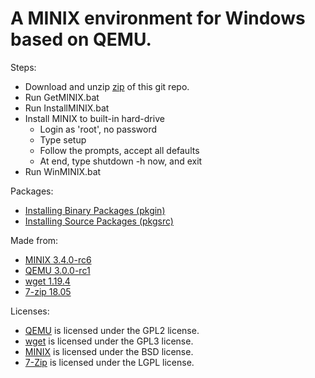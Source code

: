 # A MINIX environment for Windows based on QEMU.

Steps:
* Download and unzip [zip](https://github.com/sirredbeard/WinMinix/archive/master.zip) of this git repo.
* Run GetMINIX.bat
* Run InstallMINIX.bat
* Install MINIX to built-in hard-drive
    * Login as 'root', no password
    * Type setup
    * Follow the prompts, accept all defaults
    * At end, type shutdown -h now, and exit
* Run WinMINIX.bat

Packages:
* [Installing Binary Packages (pkgin)](https://wiki.minix3.org/doku.php?id=usersguide:installingbinarypackages)
* [Installing Source Packages (pkgsrc)](https://wiki.minix3.org/doku.php?id=usersguide:installingsourcepackages)

Made from:
* [MINIX 3.4.0-rc6](http://download.minix3.org/iso/snapshot/)
* [QEMU 3.0.0-rc1](https://qemu.weilnetz.de/w64/)
* [wget 1.19.4](https://eternallybored.org/misc/wget/)
* [7-zip 18.05](https://www.7-zip.org/)

Licenses:
* [QEMU](https://wiki.qemu.org/License) is licensed under the GPL2 license.
* [wget](https://www.gnu.org/software/wget/) is licensed under the GPL3 license.
* [MINIX](https://github.com/minix3/minix/blob/master/LICENSE) is licensed under the BSD license.
* [7-Zip](https://www.7-zip.org/faq.html) is licensed under the LGPL license.